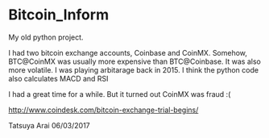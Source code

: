 # Bitcoin_Inform

My old python project. 

I had two bitcoin exchange accounts, Coinbase and CoinMX. 
Somehow, BTC@CoinMX was usually more expensive than BTC@Coinbase. It was also more volatile.
I was playing arbitarage back in 2015. 
I think the python code also calculates MACD and RSI

I had a great time for a while. But it turned out CoinMX was fraud :(

http://www.coindesk.com/bitcoin-exchange-trial-begins/

Tatsuya Arai 06/03/2017
